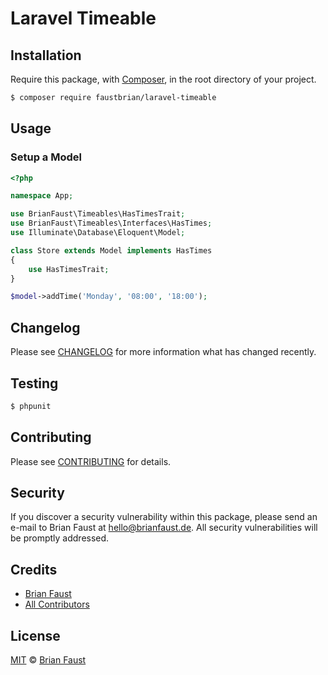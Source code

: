 #  Laravel Timeable

## Installation

Require this package, with [Composer](https://getcomposer.org/), in the root directory of your project.

``` bash
$ composer require faustbrian/laravel-timeable
```

## Usage

### Setup a Model
``` php
<?php

namespace App;

use BrianFaust\Timeables\HasTimesTrait;
use BrianFaust\Timeables\Interfaces\HasTimes;
use Illuminate\Database\Eloquent\Model;

class Store extends Model implements HasTimes
{
    use HasTimesTrait;
}
```

``` php
$model->addTime('Monday', '08:00', '18:00');
```

## Changelog

Please see [CHANGELOG](CHANGELOG.md) for more information what has changed recently.

## Testing

``` bash
$ phpunit
```

## Contributing

Please see [CONTRIBUTING](.github/CONTRIBUTING.md) for details.

## Security

If you discover a security vulnerability within this package, please send an e-mail to Brian Faust at hello@brianfaust.de. All security vulnerabilities will be promptly addressed.

## Credits

- [Brian Faust](https://github.com/faustbrian)
- [All Contributors](../../contributors)

## License

[MIT](LICENSE) © [Brian Faust](https://brianfaust.de)
